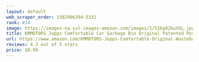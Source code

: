 ```yaml
---
layout: default 
﻿web_scraper_order: 1582906394-5332
rank: #14
image: https://images-na.ssl-images-amazon.com/images/I/51bp82buX5L.jpg
title: KMMOTORS Jopps Comfortable Car Garbage Bin Original Patented Portable Drive Bin Premium…
url: https://www.amazon.com/KMMOTORS-Jopps-Comfortable-Original-Wastebasket/dp/B01LMMXTV6/ref=zg_mw_automotive_14?_encoding=UTF8&psc=1&refRID=XNZNW5DZK47AV25RF7A7
reviews: 4.3 out of 5 stars
price: $9.99 
---
```


